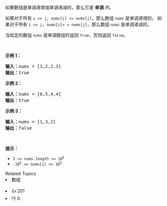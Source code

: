 <p>如果数组是单调递增或单调递减的，那么它是&nbsp;<strong>单调 </strong><em>的</em>。</p>

<p>如果对于所有 <code>i &lt;= j</code>，<code>nums[i] &lt;= nums[j]</code>，那么数组 <code>nums</code> 是单调递增的。 如果对于所有 <code>i &lt;= j</code>，<code>nums[i]&gt; = nums[j]</code>，那么数组 <code>nums</code>&nbsp;是单调递减的。</p>

<p>当给定的数组 <code>nums</code>&nbsp;是单调数组时返回 <code>true</code>，否则返回 <code>false</code>。</p>

<p>&nbsp;</p>

<ol> 
</ol>

<p><strong>示例 1：</strong></p>

<pre>
<strong>输入：</strong>nums = [1,2,2,3]
<strong>输出：</strong>true
</pre>

<p><strong>示例 2：</strong></p>

<pre>
<strong>输入：</strong>nums = [6,5,4,4]
<strong>输出：</strong>true
</pre>

<p><strong>示例 3：</strong></p>

<pre>
<strong>输入：</strong>nums = [1,3,2]
<strong>输出：</strong>false
</pre>

<p>&nbsp;</p>

<p><strong>提示：</strong></p>

<ul> 
 <li><code>1 &lt;= nums.length &lt;= 10<sup>5</sup></code></li> 
 <li><code>-10<sup>5</sup>&nbsp;&lt;= nums[i] &lt;= 10<sup>5</sup></code></li> 
</ul>

<div><div>Related Topics</div><div><li>数组</li></div></div><br><div><li>👍 201</li><li>👎 0</li></div>